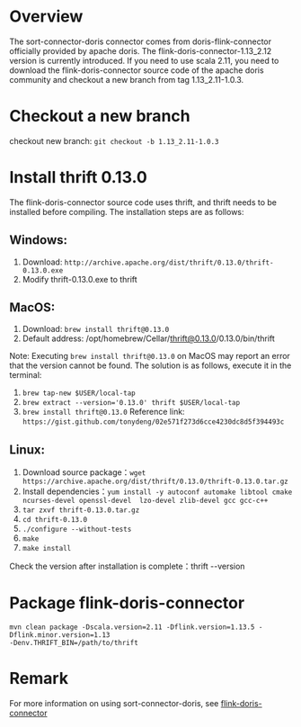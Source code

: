 # Overview
The sort-connector-doris connector comes from doris-flink-connector officially provided by apache doris.
The flink-doris-connector-1.13_2.12 version is currently introduced. If you need to use scala 2.11, you need to 
download the flink-doris-connector source code of the apache doris community and checkout a new branch from 
tag 1.13_2.11-1.0.3.

# Checkout a new branch
checkout new branch: `git checkout -b 1.13_2.11-1.0.3`

# Install thrift 0.13.0
The flink-doris-connector source code uses thrift, and thrift needs to be installed before compiling.
The installation steps are as follows:

## Windows:
1. Download: `http://archive.apache.org/dist/thrift/0.13.0/thrift-0.13.0.exe`
2. Modify thrift-0.13.0.exe to thrift

## MacOS:
1. Download: `brew install thrift@0.13.0`
2. Default address: /opt/homebrew/Cellar/thrift@0.13.0/0.13.0/bin/thrift

Note: Executing `brew install thrift@0.13.0` on MacOS may report an error that the version cannot be found. 
The solution is as follows, execute it in the terminal:
1. `brew tap-new $USER/local-tap`
2. `brew extract --version='0.13.0' thrift $USER/local-tap`
3. `brew install thrift@0.13.0`
   Reference link: `https://gist.github.com/tonydeng/02e571f273d6cce4230dc8d5f394493c`

## Linux:
1. Download source package：`wget https://archive.apache.org/dist/thrift/0.13.0/thrift-0.13.0.tar.gz`
2. Install dependencies：`yum install -y autoconf automake libtool cmake ncurses-devel openssl-devel 
lzo-devel zlib-devel gcc gcc-c++`
3. `tar zxvf thrift-0.13.0.tar.gz`
4. `cd thrift-0.13.0`
5. `./configure --without-tests`
6. `make`
7. `make install`

Check the version after installation is complete：thrift --version

# Package flink-doris-connector
```
mvn clean package -Dscala.version=2.11 -Dflink.version=1.13.5 -Dflink.minor.version=1.13 
-Denv.THRIFT_BIN=/path/to/thrift
```

# Remark
For more information on using sort-connector-doris, 
see [flink-doris-connector](https://doris.apache.org/docs/1.0/extending-doris/flink-doris-connector/)